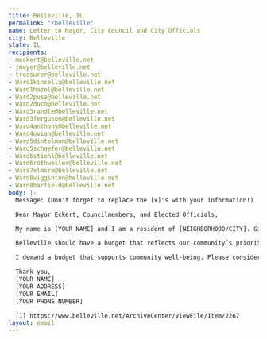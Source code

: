 ```yaml
---
title: Belleville, IL
permalink: "/belleville"
name: Letter to Mayor, City Council and City Officials
city: Belleville
state: IL
recipients:
- meckert@belleville.net
- jmeyer@belleville.net
- treasurer@belleville.net
- Ward1kinsella@belleville.net
- Ward1hazel@belleville.net
- Ward2pusa@belleville.net
- Ward2duco@belleville.net
- Ward3randle@belleville.net
- Ward3ferguson@belleville.net
- Ward4anthony@belleville.net
- Ward4ovian@belleville.net
- Ward5dintelman@belleville.net
- Ward5schaefer@belleville.net
- Ward6stiehl@belleville.net
- Ward6rothweiler@belleville.net
- Ward7elmore@belleville.net
- Ward8wigginton@belleville.net
- Ward8barfield@belleville.net
body: |-
  Message: (Don't forget to replace the [x]'s with your information!)

  Dear Mayor Eckert, Councilmembers, and Elected Officials,

  My name is [YOUR NAME] and I am a resident of [NEIGHBORHOOD/CITY]. Given the history of policing and the most recent murders of Black people, I am asking you to redirect money away from the Belleville PD in the 2021 budget. The police department currently receives more than 35% of the city’s general budget [1], and I believe that funding should be allocated differently.

  Belleville should have a budget that reflects our community’s priorities and needs. I demand you to advocate for a meaningful reallocation of the city’s expenditures: away from the Belleville Police Department, and towards social programs and resources that support housing, jobs, education, health care, child care, and other critical community needs. Beyond policing our community, these services are proven to be more effective in improving community safety and wellness.

  I demand a budget that supports community well-being. Please consider your role in enriching and empowering our communities, especially during a time of racial injustice, widespread illness, and economic vulnerability.

  Thank you,
  [YOUR NAME]
  [YOUR ADDRESS]
  [YOUR EMAIL]
  [YOUR PHONE NUMBER]

  [1] https://www.belleville.net/ArchiveCenter/ViewFile/Item/2267
layout: email
---
```



